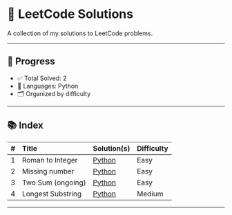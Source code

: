 # 🧠 LeetCode Solutions

A collection of my solutions to LeetCode problems.

---

## 📌 Progress

- ✅ Total Solved: 2
- 💪 Languages: Python
- 🗂️ Organized by difficulty

---

## 📚 Index

| # | Title | Solution(s) | Difficulty |
|--:|:------|:------------|:-----------|
| 1 | Roman to Integer | [Python](./easy-roman_to_integer_conversion.py) | Easy |
| 2 | Missing number | [Python](./easy-find_missing-number.py) | Easy |
| 3 | Two Sum (ongoing) | [Python](./easy-two_sum.py) | Easy |
| 4 | Longest Substring | [Python](./medium-longest_substring.py) | Medium |


---


